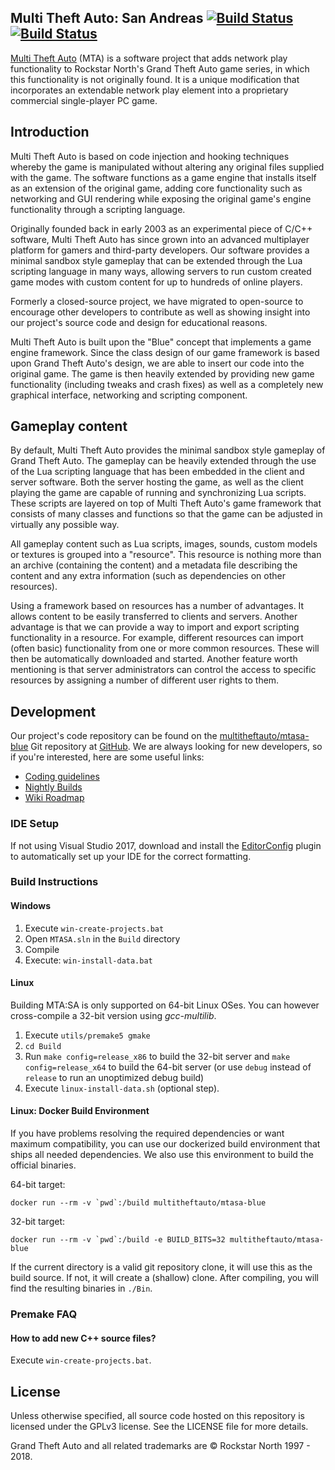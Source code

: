 ## Multi Theft Auto: San Andreas [![Build Status](https://img.shields.io/travis/multitheftauto/mtasa-blue/master.svg?label=Linux:master)](https://travis-ci.org/multitheftauto/mtasa-blue) [![Build Status](https://img.shields.io/appveyor/ci/multitheftauto/mtasa-blue/master.svg?label=Windows:master)](https://ci.appveyor.com/project/multitheftauto/mtasa-blue)

[Multi Theft Auto](https://www.multitheftauto.com/) (MTA) is a software project that adds network play functionality to Rockstar North's Grand Theft Auto game series, in which this functionality is not originally found. It is a unique modification that incorporates an extendable network play element into a proprietary commercial single-player PC game. 

## Introduction

Multi Theft Auto is based on code injection and hooking techniques whereby the game is manipulated without altering any original files supplied with the game. The software functions as a game engine that installs itself as an extension of the original game, adding core functionality such as networking and GUI rendering while exposing the original game's engine functionality through a scripting language. 

Originally founded back in early 2003 as an experimental piece of C/C++ software, Multi Theft Auto has since grown into an advanced multiplayer platform for gamers and third-party developers. Our software provides a minimal sandbox style gameplay that can be extended through the Lua scripting language in many ways, allowing servers to run custom created game modes with custom content for up to hundreds of online players.

Formerly a closed-source project, we have migrated to open-source to encourage other developers to contribute as well as showing insight into our project's source code and design for educational reasons.

Multi Theft Auto is built upon the "Blue" concept that implements a game engine framework. Since the class design of our game framework is based upon Grand Theft Auto's design, we are able to insert our code into the original game. The game is then heavily extended by providing new game functionality (including tweaks and crash fixes) as well as a completely new graphical interface, networking and scripting component.

## Gameplay content

By default, Multi Theft Auto provides the minimal sandbox style gameplay of Grand Theft Auto. The gameplay can be heavily extended through the use of the Lua scripting language that has been embedded in the client and server software. Both the server hosting the game, as well as the client playing the game are capable of running and synchronizing Lua scripts. These scripts are layered on top of Multi Theft Auto's game framework that consists of many classes and functions so that the game can be adjusted in virtually any possible way.

All gameplay content such as Lua scripts, images, sounds, custom models or textures is grouped into a "resource". This resource is nothing more than an archive (containing the content) and a metadata file describing the content and any extra information (such as dependencies on other resources).

Using a framework based on resources has a number of advantages. It allows content to be easily transferred to clients and servers. Another advantage is that we can provide a way to import and export scripting functionality in a resource. For example, different resources can import (often basic) functionality from one or more common resources. These will then be automatically downloaded and started. Another feature worth mentioning is that server administrators can control the access to specific resources by assigning a number of different user rights to them.

## Development

Our project's code repository can be found on the [multitheftauto/mtasa-blue](https://github.com/multitheftauto/mtasa-blue/) Git repository at [GitHub](https://github.com/). We are always looking for new developers, so if you're interested, here are some useful links:

* [Coding guidelines](https://wiki.mtasa.com/index.php?title=Coding_guidelines)
* [Nightly Builds](https://nightly.mtasa.com/)
* [Wiki Roadmap](https://wiki.mtasa.com/wiki/Roadmap)

### IDE Setup
If not using Visual Studio 2017, download and install the [EditorConfig](https://visualstudiogallery.msdn.microsoft.com/c8bccfe2-650c-4b42-bc5c-845e21f96328) plugin to automatically set up your IDE for the correct formatting.

### Build Instructions
#### Windows
1. Execute `win-create-projects.bat`
2. Open `MTASA.sln` in the `Build` directory
3. Compile
4. Execute: `win-install-data.bat`

#### Linux
Building MTA:SA is only supported on 64-bit Linux OSes. You can however cross-compile a 32-bit version using _gcc-multilib_.
1. Execute `utils/premake5 gmake`
2. `cd Build`
3. Run `make config=release_x86` to build the 32-bit server and `make config=release_x64` to build the 64-bit server (or use `debug` instead of `release` to run an unoptimized debug build)
4. Execute `linux-install-data.sh` (optional step).

#### Linux: Docker Build Environment
If you have problems resolving the required dependencies or want maximum compatibility, you can use our dockerized build environment that ships all needed dependencies. We also use this environment to build the official binaries.

64-bit target:
```
docker run --rm -v `pwd`:/build multitheftauto/mtasa-blue
```

32-bit target:
```
docker run --rm -v `pwd`:/build -e BUILD_BITS=32 multitheftauto/mtasa-blue
```
If the current directory is a valid git repository clone, it will use this as the build source. If not, it will create a (shallow) clone. After compiling, you will find the resulting binaries in `./Bin`.

### Premake FAQ
#### How to add new C++ source files?
Execute `win-create-projects.bat`.

## License

Unless otherwise specified, all source code hosted on this repository is licensed under the GPLv3 license. See the LICENSE file for more details.

Grand Theft Auto and all related trademarks are © Rockstar North 1997 - 2018.
